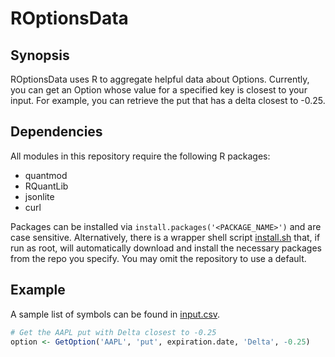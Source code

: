 # ROptionsData

## Synopsis

ROptionsData uses R to aggregate helpful data about Options. Currently, you can
get an Option whose value for a specified key is closest to your input. For
example, you can retrieve the put that has a delta closest to -0.25.

## Dependencies

All modules in this repository require the following R packages:
* quantmod
* RQuantLib
* jsonlite
* curl

Packages can be installed via `install.packages('<PACKAGE_NAME>')` and are case
sensitive. Alternatively, there is a wrapper shell script 
[install.sh](install.sh) that, if run as root, will automatically download and
install the necessary packages from the repo you specify. You may omit the
repository to use a default.

## Example

A sample list of symbols can be found in [input.csv](input.csv).

```R
# Get the AAPL put with Delta closest to -0.25
option <- GetOption('AAPL', 'put', expiration.date, 'Delta', -0.25)
```
